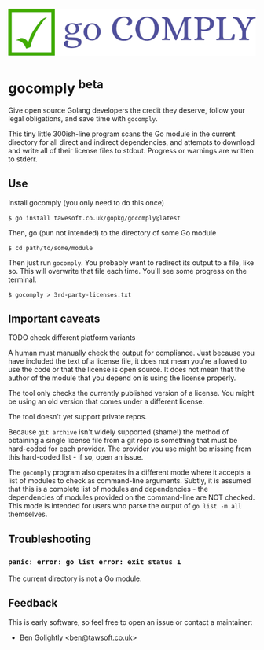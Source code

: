 ![gocomply logo](gocomply.png)

# gocomply <sup>beta</sup>

Give open source Golang developers the credit they deserve, follow your legal
obligations, and save time with `gocomply`.

This tiny little 300ish-line program scans the Go module in the current
directory for all direct and indirect dependencies, and attempts to download 
and write all of their license files to stdout. Progress or warnings are 
written to stderr.

## Use

Install gocomply (you only need to do this once)

```
$ go install tawesoft.co.uk/gopkg/gocomply@latest
```

Then, go (pun not intended) to the directory of some Go module

```
$ cd path/to/some/module
```

Then just run `gocomply`. You probably want to redirect its output to a file,
like so. This will overwrite that file each time. You'll see some progress
on the terminal.

```
$ gocomply > 3rd-party-licenses.txt
```

## Important caveats

TODO check different platform variants

A human must manually check the output for compliance. Just because you have
included the text of a license file, it does not mean you're allowed to use
the code or that the license is open source. It does not mean that the
author of the module that you depend on is using the license properly.

The tool only checks the currently published version of a license. You might
be using an old version that comes under a different license.

The tool doesn't yet support private repos.

Because `git archive` isn't widely supported (shame!) the method of
obtaining a single license file from a git repo is something that must be
hard-coded for each provider. The provider you use might be missing from
this hard-coded list - if so, open an issue.

The `gocomply` program also operates in a different mode where it accepts a
list of modules to check as command-line arguments. Subtly, it is assumed that
this is a complete list of modules and dependencies - the dependencies of
modules provided on the command-line are NOT checked. This mode is intended for
users who parse the output of `go list -m all` themselves.

## Troubleshooting

### `panic: error: go list error: exit status 1`

The current directory is not a Go module.

## Feedback

This is early software, so feel free to open an issue or contact a maintainer:

* Ben Golightly <[ben@tawsoft.co.uk](mailto:ben@tawsoft.co.uk)>

